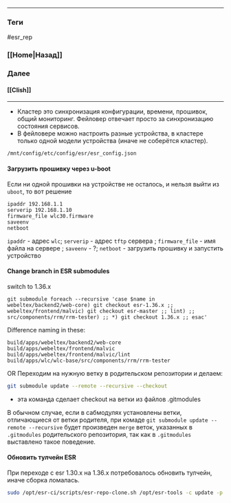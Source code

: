 
---
### Теги
#esr_rep
### [[Home|Назад]]
### Далее
#### [[Clish]]
---
- Кластер это синхронизация конфигурации, времени, прошивок, общий мониторинг. Фейловер отвечает просто за синхронизацию состояния сервисов.
- В фейловере можно настроить разные устройства, в кластере только одной модели устройства (иначе не соберётся кластер).

`/mnt/config/etc/config/esr/esr_config.json`
#### Загрузить прошивку через u-boot
Если ни одной прошивки на устройстве не осталось, и нельзя выйти из `uboot`, то вот решение
```u-boot folded title="Команды для загрузки прошивки через u-boot (использовать gigabitethernet 1 !!!)"
ipaddr 192.168.1.1
serverip 192.168.1.10
firmware_file wlc30.firmware
saveenv
netboot
```
`ipaddr` - адрес `wlc`; `serverip` - адрес `tftp` сервера ; `firmware_file` - имя файла на сервере ; `saveenv` - ?; `netboot` - загрузить прошивку и запустить устройство

#### Change branch in ESR submodules
switch to 1.36.x
``` unfold
git submodule foreach --recursive 'case $name in webeltex/backend2/web-core) git checkout esr-1.36.x ;; webeltex/frontend/malvic) git checkout esr-master ;; lint) ;; src/components/rrm/rrm-tester) ;; *) git checkout 1.36.x ;; esac'
```

Difference naming in these:
``` unfold
build/apps/webeltex/backend2/web-core
build/apps/webeltex/frontend/malvic
build/apps/webeltex/frontend/malvic/lint
build/apps/wlc/wlc-base/src/components/rrm/rrm-tester
```
OR 
Переходим на нужную ветку в родительском репозитории и делаем:

```bash unfold
git submodule update --remote --recursive --checkout
```
- эта команда сделает checkout на ветки из файлов .gitmodules

В обычном случае, если в сабмодулях установлены ветки, отличающиеся от ветки родителя, при комаде `git submodule update --remote --recursive` будет произведен `merge` веток, указанных в `.gitmodules` родительского репозитория, так как в `.gitmodules` выставлено такое поведение.

#### Обновить тулчейн ESR
При переходе с esr 1.30.х на 1.36.х потребовалось обновить тулчейн, иначе сборка ломалась. 
```bash unfold
sudo /opt/esr-ci/scripts/esr-repo-clone.sh /opt/esr-tools -c update -p tools && sudo /opt/esr-tools/install.sh
```
